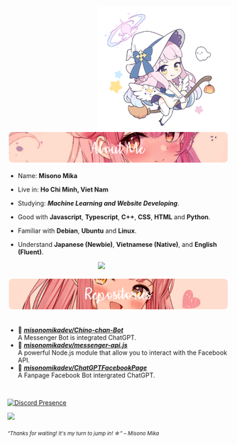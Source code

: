 #
<div>
<img src="./assets/HeadIcon.png" width="300" align="right" />
<br/>
<br/>
<img src="./assets/AboutMe-Mika.png" width="500" />
<br/>
  
- Name: **Misono Mika**

- Live in: **Ho Chi Minh, Viet Nam**

- Studying: ***Machine Learning and Website Developing***.

- Good with **Javascript**, **Typescript**, **C++**, **CSS**, **HTML** and **Python**.

- Familiar with **Debian**, **Ubuntu** and **Linux**.

- Understand **Japanese (Newbie)**, **Vietnamese (Native)**, and **English (Fluent)**.
<img src="./assets/MisonoMika.png" width="300" align="right" />
<br/>
<br/>
<img src="./assets/Repositories-Mika.png" width="500" />
<br/>
<br/>
  
- 📗 [***misonomikadev/Chino-chan-Bot***](https://github.com/misonomikadev/Chino-chan-Bot) <br/>
  A Messenger Bot is integrated ChatGPT.
- 📘 [***misonomikadev/messenger-api.js***](https://github.com/misonomikadev/messenger-api.js) <br/>
  A powerful Node.js module that allow you to interact with the Facebook API.
- 📙 [***misonomikadev/ChatGPTFacebookPage***](https://github.com/misonomikadev/ChatGPTFacebookPage) <br/>
  A Fanpage Facebook Bot intergrated ChatGPT.
<br/>

[![Discord Presence](https://lanyard.cnrad.dev/api/898521048545374248)](https://discord.com/users/898521048545374248)

![](https://github-readme-stats.vercel.app/api/top-langs/?username=misonomikadev&width=410&theme=omni&hide_border=false&include_all_commits=true&count_private=true&layout=compact)
  
<sub> *“Thanks for waiting! It's my turn to jump in! ☆” – Misono Mika* </sub>

</div>
